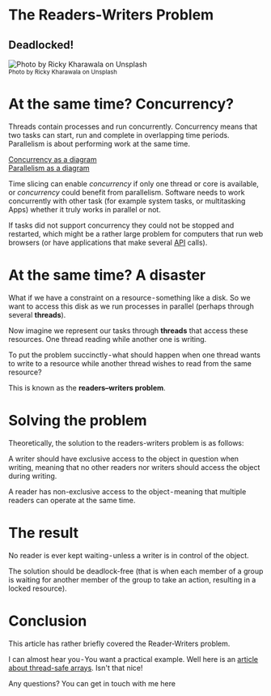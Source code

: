 # The Readers-Writers Problem
## Deadlocked!

![Photo by Ricky  Kharawala on Unsplash](Images/0*z4aBupDI_gf6M0uO.jpeg)<br/>
<sub>Photo by Ricky Kharawala on Unsplash<sub>

# At the same time? Concurrency?
Threads contain processes and run concurrently. Concurrency means that two tasks can start, run and complete in overlapping time periods. Parallelism is about performing work at the same time.

[Concurrency as a diagram](Images/concurrency.png)<br>
[Parallelism as a diagram](Images/parallelism.png)<br>

Time slicing can enable *concurrency* if only one thread or core is available, or *concurrency* could benefit from parallelism. Software needs to work concurrently with other task (for example system tasks, or multitasking Apps) whether it truly works in parallel or not.

If tasks did not support concurrency they could not be stopped and restarted, which might be a rather large problem for computers that run web browsers (or have applications that make several [API](https://medium.com/@stevenpcurtis.sc/endpoint-vs-api-ee96a91e88ca) calls).

# At the same time? A disaster
What if we have a constraint on a resource - something like a disk. So we want to access this disk as we run processes in parallel (perhaps through several **threads**).

Now imagine we represent our tasks through **threads** that access these resources. One thread reading while another one is writing.

To put the problem succinctly - what should happen when one thread wants to write to a resource while another thread wishes to read from the same resource? 

This is known as the **readers–writers problem**.

# Solving the problem
Theoretically, the solution to the readers-writers problem is as follows: 

A writer should have exclusive access to the object in question when writing, meaning that no other readers nor writers should access the object during writing.

A reader has non-exclusive access to the object - meaning that multiple readers can operate at the same time.

# The result
No reader is ever kept waiting - unless a writer is in control of the object.

The solution should be deadlock-free (that is when each member of a group is waiting for another member of the group to take an action, resulting in a locked resource).

# Conclusion
This article has rather briefly covered the Reader-Writers problem.

I can almost hear you - You want a practical example. Well here is an [article about thread-safe arrays](https://medium.com/@stevenpcurtis.sc/swift-thread-safe-arrays-ed1541301eb3). Isn't that nice!

Any questions? You can get in touch with me here
